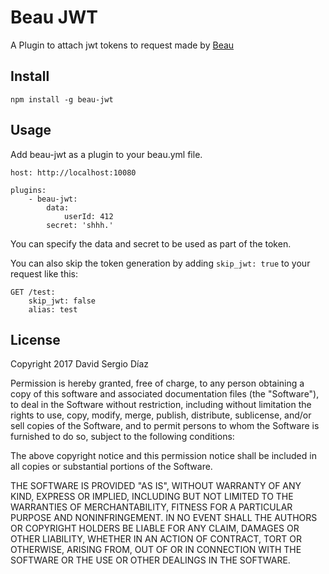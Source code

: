 # Beau JWT
A Plugin to attach jwt tokens to request made by [Beau](http://github.com/seich/beau)

## Install

	npm install -g beau-jwt

## Usage
Add beau-jwt as a plugin to your beau.yml file.

	host: http://localhost:10080

	plugins:
		- beau-jwt:
			data:
				userId: 412
			secret: 'shhh.'

You can specify the data and secret to be used as part of the token.

You can also skip the token generation by adding `skip_jwt: true` to your request like this:

	GET /test:
		skip_jwt: false
		alias: test

## License
Copyright 2017 David Sergio Díaz

Permission is hereby granted, free of charge, to any person obtaining a copy of this software and associated documentation files (the "Software"), to deal in the Software without restriction, including without limitation the rights to use, copy, modify, merge, publish, distribute, sublicense, and/or sell copies of the Software, and to permit persons to whom the Software is furnished to do so, subject to the following conditions:

The above copyright notice and this permission notice shall be included in all copies or substantial portions of the Software.

THE SOFTWARE IS PROVIDED "AS IS", WITHOUT WARRANTY OF ANY KIND, EXPRESS OR IMPLIED, INCLUDING BUT NOT LIMITED TO THE WARRANTIES OF MERCHANTABILITY, FITNESS FOR A PARTICULAR PURPOSE AND NONINFRINGEMENT. IN NO EVENT SHALL THE AUTHORS OR COPYRIGHT HOLDERS BE LIABLE FOR ANY CLAIM, DAMAGES OR OTHER LIABILITY, WHETHER IN AN ACTION OF CONTRACT, TORT OR OTHERWISE, ARISING FROM, OUT OF OR IN CONNECTION WITH THE SOFTWARE OR THE USE OR OTHER DEALINGS IN THE SOFTWARE.
